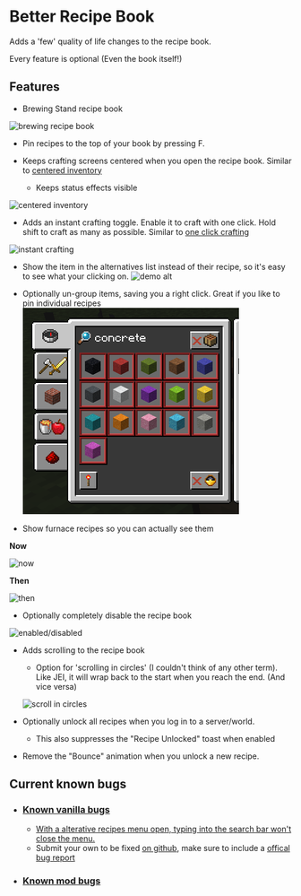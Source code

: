 # Better Recipe Book

Adds a 'few' quality of life changes to the recipe book.

Every feature is optional (Even the book itself!)

## Features

- Brewing Stand recipe book

![brewing recipe book](https://raw.githubusercontent.com/mrshmllow/BetterRecipeBook/1.17/.github/images/demo_brewing_recipe_book.png)

- Pin recipes to the top of your book by pressing F.

- Keeps crafting screens centered when you open the recipe book. Similar to [centered inventory](https://www.curseforge.com/minecraft/mc-mods/centered-inventory)
    - Keeps status effects visible

![centered inventory](https://raw.githubusercontent.com/mrshmllow/BetterRecipeBook/1.17/.github/images/demo_centered_inventory.png)

- Adds an instant crafting toggle. Enable it to craft with one click. Hold shift to craft as many as possible. Similar to [one click crafting](https://modrinth.com/mod/oneclickcrafting)

![instant crafting](https://raw.githubusercontent.com/mrshmllow/BetterRecipeBook/1.17/.github/images/demo_instant_crafting.png)

- Show the item in the alternatives list instead of their recipe, so it's easy to see what your clicking on.
  ![demo alt](https://raw.githubusercontent.com/mrshmllow/BetterRecipeBook/1.17/.github/images/demo_alternatives.png)

- Optionally un-group items, saving you a right click. Great if you like to pin individual recipes
  ![un group](https://raw.githubusercontent.com/mrshmllow/BetterRecipeBook/1.17/.github/images/demo_un_grouped.png)

- Show furnace recipes so you can actually see them

**Now**

![now](https://raw.githubusercontent.com/mrshmllow/BetterRecipeBook/1.17/.github/images/furnace/now.png)

**Then**

![then](https://raw.githubusercontent.com/mrshmllow/BetterRecipeBook/1.17/.github/images/furnace/then.png)

- Optionally completely disable the recipe book

![enabled/disabled](https://github.com/mrshmllow/BetterRecipeBook/raw/main/.github/images/demo_disabled.png)

- Adds scrolling to the recipe book
    - Option for 'scrolling in circles' (I couldn't think of any other term). Like JEI, it will wrap back to the start when you reach the end. (And vice versa)
   
    ![scroll in circles](https://github.com/mrshmllow/BetterRecipeBook/raw/main/.github/images/demo_circles.png)
- Optionally unlock all recipes when you log in to a server/world.
  - This also suppresses the "Recipe Unlocked" toast when enabled
- Remove the "Bounce" animation when you unlock a new recipe.

## Current known bugs
- ### [Known vanilla bugs](https://github.com/mrshmllow/BetterRecipeBook/labels/Vanilla%20bug)
    - [With a alterative recipes menu open, typing into the search bar won't close the menu.](https://github.com/mrshmllow/BetterRecipeBook/raw/main/.github/images/demo_bug_1.png)
    - Submit your own to be fixed [on github](https://github.com/mrshmllow/BetterRecipeBook/labels/Vanilla%20bug), make sure to include a [offical bug report](https://bugs.mojang.com/projects/MC/summary)
- ### [Known mod bugs](https://github.com/mrshmllow/BetterRecipeBook/labels/bug)
